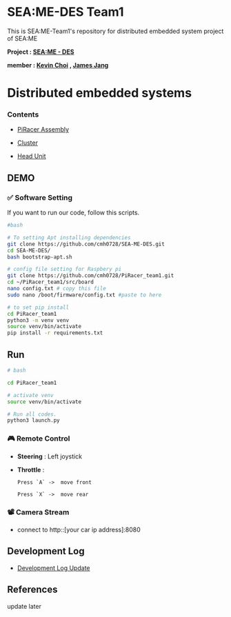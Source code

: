 # SEA:ME-DES Team1 
This is SEA:ME-Team1's repository for distributed embedded system project of SEA:ME 

**Project : <ins>[SEA:ME - DES](https://github.com/SEA-ME/SEA-ME-course-book/tree/main/DistributedEmbeddedSystems)</ins>**

**member : <ins>[Kevin Choi](https://github.com/cmh0728)</ins> , <ins>[James Jang](https://github.com/jjangddung)</ins>**

<!-- 목차 및 소개  -->
# Distributed embedded systems

### Contents
<!-- - <ins>[Software Setting]()</ins> -->
- <ins>[PiRacer Assembly](https://github.com/cmh0728/SEA-ME-DES/blob/main/PiRacer.md)</ins>

- <ins>[Cluster](https://github.com/cmh0728/SEA-ME-DES/blob/main/Cluster.md)</ins>

- <ins>[Head Unit](https://github.com/cmh0728/SEA-ME-DES/blob/main/HeadUnit.md)</ins>


## DEMO 

### ✅ Software Setting
If you want to run our code, follow this scripts.


```bash
#bash

# To setting Apt installing dependencies
git clone https://github.com/cmh0728/SEA-ME-DES.git
cd SEA-ME-DES/
bash bootstrap-apt.sh

# config file setting for Raspbery pi
git clone https://github.com/cmh0728/PiRacer_team1.git
cd ~/PiRacer_team1/src/board
nano config.txt # copy this file
sudo nano /boot/firmware/config.txt #paste to here

# to set pip install 
cd PiRacer_team1
python3 -m venv venv
source venv/bin/activate
pip install -r requirements.txt
```

## Run
```bash
# bash

cd PiRacer_team1

# activate venv
source venv/bin/activate 

# Run all codes.
python3 launch.py 
```

### 🎮 Remote Control 

- **Steering** : Left joystick  
- **Throttle** : 

      Press `A` ->  move front
    
      Press `X` ->  move rear

### 📽️ Camera Stream 

- connect to http::[your car ip address]:8080


<!-- 개발 로그 및 할 일들  -->

## Development Log 
- <ins>[Development Log Update](https://github.com/cmh0728/SEA-ME-DES/blob/main/log.md)</ins>


## References

update later


